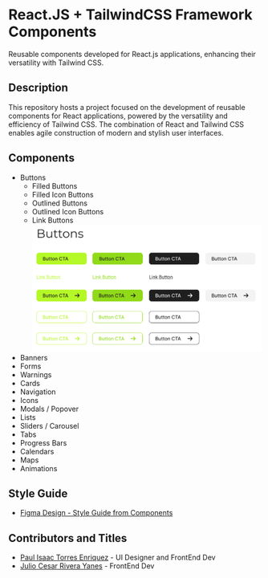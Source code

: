 # React.JS + TailwindCSS Framework Components

Reusable components developed for React.js applications, enhancing their versatility with Tailwind CSS.

## Description
This repository hosts a project focused on the development of reusable components for React applications, powered by the versatility and efficiency of Tailwind CSS. The combination of React and Tailwind CSS enables agile construction of modern and stylish user interfaces.

## Components
- Buttons
  - Filled Buttons
  - Filled Icon Buttons
  - Outlined Buttons
  - Outlined Icon Buttons
  - Link Buttons
  ![Buttons Design](./Images/Buttons.png)
- Banners
- Forms
- Warnings
- Cards
- Navigation
- Icons
- Modals / Popover
- Lists
- Sliders / Carousel
- Tabs
- Progress Bars
- Calendars
- Maps
- Animations

## Style Guide
- [Figma Design - Style Guide from Components](https://www.figma.com/file/tLVmVhMO7T6GqCtdF7ZcVy/Style-Guide?type=design&node-id=2%3A17&mode=design&t=EmDdaSNWFYorEub7-1)

## Contributors and Titles
- [Paul Isaac Torres Enriquez]() - UI Designer and FrontEnd Dev
- [Julio Cesar Rivera Yanes]() - FrontEnd Dev